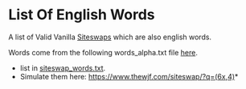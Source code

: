 List Of English Words
=============

A list of Valid Vanilla [Siteswaps](https://en.wikipedia.org/wiki/Siteswap) which are also english words.

Words come from the following words_alpha.txt file [here](https://github.com/dwyl/english-words).

- list in [siteswap_words.txt](siteswap_words.txt).
- Simulate them here: https://www.thewjf.com/siteswap/?q=(6x,4)*
